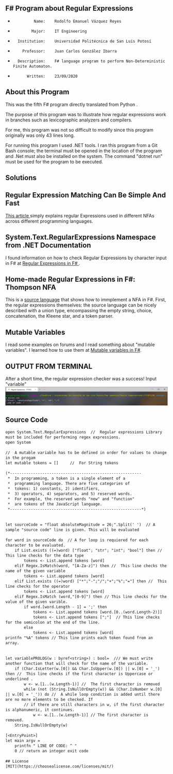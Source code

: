 ## F# Program about Regular Expressions

 *              Name:    Rodolfo Emanuel Vázquez Reyes
 *             Major:    IT Engineering
 *       Institution:    Universidad Politécnica de San Luis Potosí
 *         Professor:    Juan Carlos González Ibarra
 *       Description:    F# language program to perform Non-Deterministic Finite Automaton.         
 *           Written:    23/09/2020

## About this Program 
This was the fifth F# program directly translated from Python .

The purpose of this program was to illustrate how regular expressions work in branches such as lexicographic analyzers and compilers. 

For me, this program was not so difficult to modify since this program originally was only 43 lines long. 

For running this program I used .NET tools.
I ran this program from a Git Bash console; the terminal must be opened in the location of the program and .Net must also
be installed on the system. The command "dotnet run" must be used for the program to be executed. 

## Solutions

## Regular Expression Matching Can Be Simple And Fast

[ This article ](http://swtch.com/~rsc/regexp/regexp1.html)
simply explains regular Expressions used in different NFAs across different programming languages. 

## System.Text.RegularExpressions Namespace from .NET Documentation
I found information on how to check Regular Expressions by character input in F# at [ Regular Expressions in F# ](https://docs.microsoft.com/en-us/dotnet/api/system.text.regularexpressions?view=netcore-3.1).

## Home-made Regular Expressions in F#: Thompson NFA

This is a [source language](http://t0yv0.blogspot.com/2011/02/home-made-regular-expressions-in-f.html) that shows how to immplement a NFA in F#. First, the regular expressions themselves: the source language can be nicely described with a union type, encompassing the empty string, choice, concatenation, the Kleene star, and a token parser.


## Mutable Variables

I read some examples on forums and I read something about "mutable variables". I learned how to 
use them at [Mutable variables in F#]( https://docs.microsoft.com/en-us/dotnet/fsharp/language-reference/values/#:~:text=of%20functional%20programming.-,Mutable%20Variables,be%20modified%20in%20incorrect%20ways. ).


## OUTPUT FROM TERMINAL
After a short time, the regular expression checker was a success!
Input "variable"
<img src="images/dotnetrun.png"> 

## Source Code
```F#
open System.Text.RegularExpressions  //  Regular expressions Library must be included for performing regex expressions. 
open System

//  A mutable variable has to be defined in order for values to change in the progam
let mutable tokens = []     //  For String tokens 

(*---------------------------------------------------------
 *  In programming, a token is a single element of a 
 *  programming language. There are five categories of
 *  tokens: 1) constants, 2) identifiers,
 *  3) operators, 4) separators, and 5) reserved words. 
 *  For example, the reserved words "new" and "function"
 *  are tokens of the JavaScript language.
 *---------------------------------------------------------*)


let sourceCode = "float absoluteMagnitude = 26;".Split(' ')  // A sample "source code" line is given. This will be evaluated

for word in sourceCode do  // A for loop is requiered for each character to be evaluated. 
    if List.exists ((=)word) ["float"; "str"; "int"; "bool"] then //  This line checks for the data type
        tokens <- List.append tokens [word]
    elif Regex.IsMatch(word, "[A-Za-z]") then //  This line checks the name of the given variable
        tokens <- List.append tokens [word]
    elif List.exists ((=)word) ["*";"-";"/";"+";"%";"="] then //  This line checks for the operator 
        tokens <- List.append tokens [word]
    elif Regex.IsMatch (word,"[0-9]") then // This line checks for the value of the given varible. 
        if word.[word.Length - 1] = ';' then
            tokens <- List.append tokens [word.[0..(word.Length-2)]]
            tokens <- List.append tokens [";"]  // This line checks for the semicolon at the end of the line. 
        else
            tokens <- List.append tokens [word]
printfn "%A" tokens // This line prints each token found from an array. 
    

let variablePROLOG(w : byref<string>) : bool=  /// We must write another function that will check for the name of the variable. 
    if (Char.IsLetter(w.[0]) && Char.IsUpper(w.[0]) || w.[0] = '_') then //  This line checks if the first character is Uppercase or underlined . 
        w <- w.[1..(w.Length-1)] //  The first character is removed
        while (not (String.IsNullOrEmpty(w)) && (Char.IsNumber w.[0] || w.[0] = '_')) do //  A while loop condition is added until there are no more elements to be checked. If 
        // if there are still characters in w, if the first character is alphanumeric, it continues. 
            w <- w.[1..(w.Length-1)] // The first character is removed. 
    String.IsNullOrEmpty(w)  

[<EntryPoint>]
let main argv =
    printfn " LINE OF CODE: ^ "
    0 // return an integer exit code

## License
[MIT](https://choosealicense.com/licenses/mit/)
